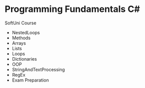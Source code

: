 <h1>Programming Fundamentals C#</h1>

SoftUni Course

<ul>
	<li>NestedLoops</li>
	<li>Methods</li>
	<li>Arrays</li>
	<li>Lists</li>
	<li>Loops</li>
	<li>Dictionaries</li>
	<li>OOP</li>
	<li>StringAndTextProcessing</li>
	<li>RegEx</li>
	<li>Exam Preparation</li>
</ul>
